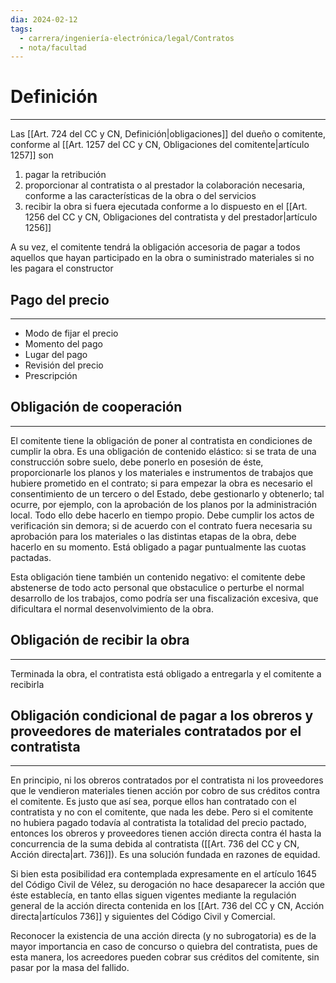 ```yaml
---
dia: 2024-02-12
tags:
  - carrera/ingeniería-electrónica/legal/Contratos
  - nota/facultad
---
```

# Definición
---
Las [[Art. 724 del CC y CN, Definición|obligaciones]] del dueño o comitente, conforme al [[Art. 1257 del CC y CN, Obligaciones del comitente|artículo 1257]] son
1) pagar la retribución
2) proporcionar al contratista o al prestador la colaboración necesaria, conforme a las características de la obra o del servicios
3) recibir la obra si fuera ejecutada conforme a lo dispuesto en el [[Art. 1256 del CC y CN, Obligaciones del contratista y del prestador|artículo 1256]]

A su vez, el comitente tendrá la obligación accesoria de pagar a todos aquellos que hayan participado en la obra o suministrado materiales si no les pagara el constructor

## Pago del precio
---
* Modo de fijar el precio
* Momento del pago
* Lugar del pago
* Revisión del precio
* Prescripción

## Obligación de cooperación
---
El comitente tiene la obligación de poner al contratista en condiciones de cumplir la obra. Es una obligación de contenido elástico: si se trata de una construcción sobre suelo, debe ponerlo en posesión de éste, proporcionarle los planos y los materiales e instrumentos de trabajos que hubiere prometido en el contrato; si para empezar la obra es necesario el consentimiento de un tercero o del Estado, debe gestionarlo y obtenerlo; tal ocurre, por ejemplo, con la aprobación de los planos por la administración local. Todo ello debe hacerlo en tiempo propio. Debe cumplir los actos de verificación sin demora; si de acuerdo con el contrato fuera necesaria su aprobación para los materiales o las distintas etapas de la obra, debe hacerlo en su momento. Está obligado a pagar puntualmente las cuotas pactadas.

Esta obligación tiene también un contenido negativo: el comitente debe abstenerse de todo acto personal que obstaculice o perturbe el normal desarrollo de los trabajos, como podría ser una fiscalización excesiva, que dificultara el normal desenvolvimiento de la obra.

## Obligación de recibir la obra
---
Terminada la obra, el contratista está obligado a entregarla y el comitente a recibirla

## Obligación condicional de pagar a los obreros y proveedores de materiales contratados por el contratista
---
En principio, ni los obreros contratados por el contratista ni los proveedores que le vendieron materiales tienen acción por cobro de sus créditos contra el comitente. Es justo que así sea, porque ellos han contratado con el contratista y no con el comitente, que nada les debe. Pero si el comitente no hubiera pagado todavía al contratista la totalidad del precio pactado, entonces los obreros y proveedores tienen acción directa contra él hasta la concurrencia de la suma debida al contratista ([[Art. 736 del CC y CN, Acción directa|art. 736]]). Es una solución fundada en razones de equidad.

Si bien esta posibilidad era contemplada expresamente en el artículo 1645 del Código Civil de Vélez, su derogación no hace desaparecer la acción que éste establecía, en tanto ellas siguen vigentes mediante la regulación general de la acción directa contenida en los [[Art. 736 del CC y CN, Acción directa|artículos 736]] y siguientes del Código Civil y Comercial.

Reconocer la existencia de una acción directa (y no subrogatoria) es de la mayor importancia en caso de concurso o quiebra del contratista, pues de esta manera, los acreedores pueden cobrar sus créditos del comitente, sin pasar por la masa del fallido.

